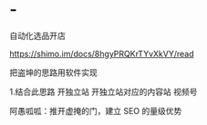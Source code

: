 # -
自动化选品开店



https://shimo.im/docs/8hgyPRQKrTYvXkVY/read

把盗坤的思路用软件实现


1.结合此思路 开独立站 开独立站对应的内容站  视频号

阿愚呱呱：推开虚掩的门，建立 SEO 的量级优势
